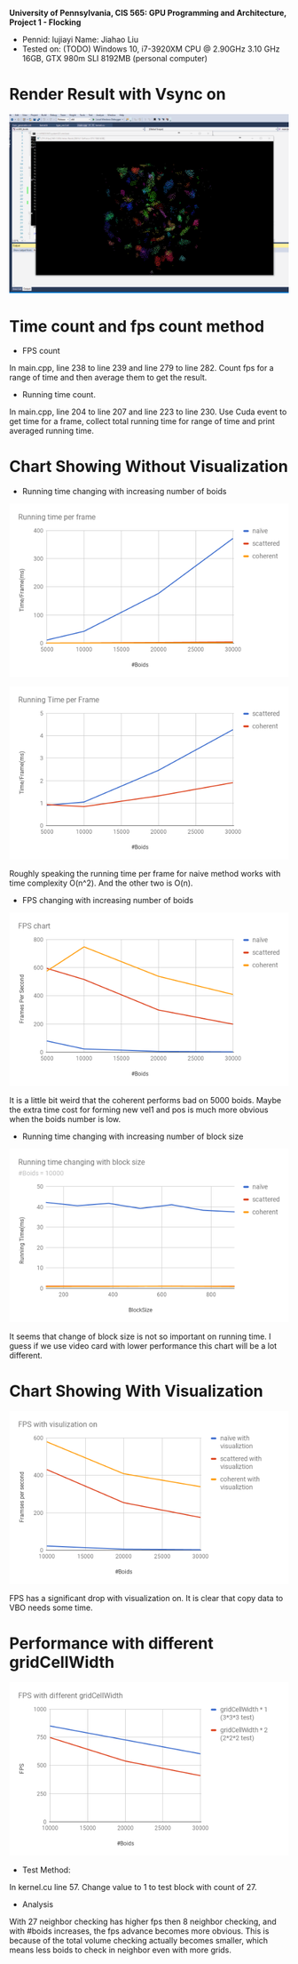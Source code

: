 **University of Pennsylvania, CIS 565: GPU Programming and Architecture,
Project 1 - Flocking**

* Pennid: lujiayi Name: Jiahao Liu
* Tested on: (TODO) Windows 10, i7-3920XM CPU @ 2.90GHz 3.10 GHz 16GB, GTX 980m SLI 8192MB (personal computer)

# Render Result with Vsync on

![](images/BOIDS.gif)

# Time count and fps count method

* FPS count

In main.cpp, line 238 to line 239 and line 279 to line 282. Count fps for a range of time and then average them to get the result.

* Running time count.

In main.cpp, line 204 to line 207 and line 223 to line 230. Use Cuda event to get time for a frame, collect total running time for range of time and print averaged running time.

# Chart Showing Without Visualization

* Running time changing with increasing number of boids

![](images/chart.png)

![](images/chart1.png)

Roughly speaking the running time per frame for naive method works with time complexity O(n^2). And the other two is O(n).

* FPS changing with increasing number of boids

![](images/chart2.png)

It is a little bit weird that the coherent performs bad on 5000 boids. Maybe the extra time cost for forming new vel1 and pos is much more obvious when the boids number is low.

* Running time changing with increasing number of block size

![](images/chart3.png)

It seems that change of block size is not so important on running time. I guess if we use video card with lower performance this chart will be a lot different.

# Chart Showing With Visualization

![](images/chart4.png)

FPS has a significant drop with visualization on. It is clear that copy data to VBO needs some time.

# Performance with different gridCellWidth

![](images/chart5.png)

* Test Method:

In kernel.cu line 57. Change value to 1 to test block with count of 27.

* Analysis

With 27 neighbor checking has higher fps then 8 neighbor checking, and with #boids increases, the fps advance becomes more obvious. This is because of the total volume checking actually becomes smaller, which means less boids to check in neighbor even with more grids.